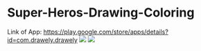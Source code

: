 # Super-Heros-Drawing-Coloring
Link of App:
https://play.google.com/store/apps/details?id=com.drawely.drawely
![](https://i.ibb.co/hCdH9Gc/heroes1.png)
![](https://i.ibb.co/P4frSTW/heroes2.png)
